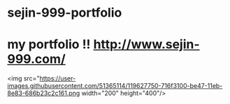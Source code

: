 # sejin-999-portfolio
# my portfolio !!  http://www.sejin-999.com/

<img src="https://user-images.githubusercontent.com/51365114/119627750-716f3100-be47-11eb-8e83-686b23c2c161.png  width="200" height="400"/>

